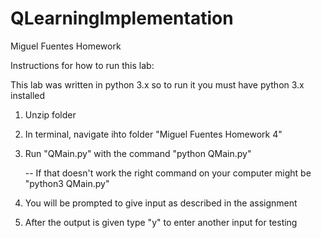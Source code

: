 # QLearningImplementation

Miguel Fuentes Homework

Instructions for how to run this lab:

This lab was written in python 3.x so to run it you must have python
3.x installed

1) Unzip folder

2) In terminal, navigate ihto folder "Miguel Fuentes Homework 4"

3) Run "QMain.py" with the command "python QMain.py"

	-- If that doesn't work the right command on your computer
	   might be "python3 QMain.py"

4) You will be prompted to give input as described in the assignment

5) After the output is given type "y" to enter another input for testing
